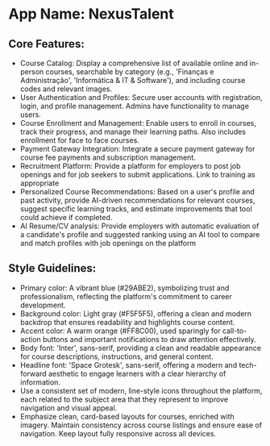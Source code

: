 # **App Name**: NexusTalent

## Core Features:

- Course Catalog: Display a comprehensive list of available online and in-person courses, searchable by category (e.g., 'Finanças e Administração', 'Informática & IT & Software'), and including course codes and relevant images.
- User Authentication and Profiles: Secure user accounts with registration, login, and profile management. Admins have functionality to manage users.
- Course Enrollment and Management: Enable users to enroll in courses, track their progress, and manage their learning paths. Also includes enrollment for face to face courses.
- Payment Gateway Integration: Integrate a secure payment gateway for course fee payments and subscription management.
- Recruitment Platform: Provide a platform for employers to post job openings and for job seekers to submit applications. Link to training as appropriate
- Personalized Course Recommendations: Based on a user's profile and past activity, provide AI-driven recommendations for relevant courses, suggest specific learning tracks, and estimate improvements that tool could achieve if completed. 
- AI Resume/CV analysis: Provide employers with automatic evaluation of a candidate's profile and suggested ranking using an AI tool to compare and match profiles with job openings on the platform

## Style Guidelines:

- Primary color: A vibrant blue (#29ABE2), symbolizing trust and professionalism, reflecting the platform's commitment to career development.
- Background color: Light gray (#F5F5F5), offering a clean and modern backdrop that ensures readability and highlights course content.
- Accent color: A warm orange (#FF8C00), used sparingly for call-to-action buttons and important notifications to draw attention effectively.
- Body font: 'Inter', sans-serif, providing a clean and readable appearance for course descriptions, instructions, and general content.
- Headline font: 'Space Grotesk', sans-serif, offering a modern and tech-forward aesthetic to engage learners with a clear hierarchy of information.
- Use a consistent set of modern, line-style icons throughout the platform, each related to the subject area that they represent to improve navigation and visual appeal.
- Emphasize clean, card-based layouts for courses, enriched with imagery. Maintain consistency across course listings and ensure ease of navigation. Keep layout fully responsive across all devices.